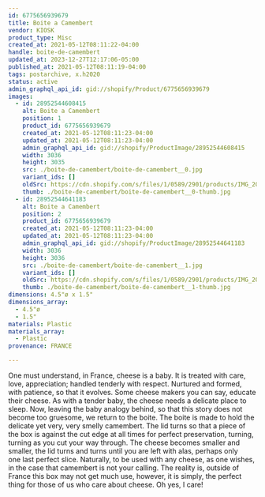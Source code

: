 ```yaml
---
id: 6775656939679
title: Boite a Camembert
vendor: KIOSK
product_type: Misc
created_at: 2021-05-12T08:11:22-04:00
handle: boite-de-camembert
updated_at: 2023-12-27T12:17:06-05:00
published_at: 2021-05-12T08:11:19-04:00
tags: postarchive, x.h2020
status: active
admin_graphql_api_id: gid://shopify/Product/6775656939679
images:
  - id: 28952544608415
    alt: Boite a Camembert
    position: 1
    product_id: 6775656939679
    created_at: 2021-05-12T08:11:23-04:00
    updated_at: 2021-05-12T08:11:23-04:00
    admin_graphql_api_id: gid://shopify/ProductImage/28952544608415
    width: 3036
    height: 3035
    src: ./boite-de-camembert/boite-de-camembert__0.jpg
    variant_ids: []
    oldSrc: https://cdn.shopify.com/s/files/1/0589/2901/products/IMG_20201113_150728_1.jpg?v=1620821483
    thumb: ./boite-de-camembert/boite-de-camembert__0-thumb.jpg
  - id: 28952544641183
    alt: Boite a Camembert
    position: 2
    product_id: 6775656939679
    created_at: 2021-05-12T08:11:23-04:00
    updated_at: 2021-05-12T08:11:23-04:00
    admin_graphql_api_id: gid://shopify/ProductImage/28952544641183
    width: 3036
    height: 3036
    src: ./boite-de-camembert/boite-de-camembert__1.jpg
    variant_ids: []
    oldSrc: https://cdn.shopify.com/s/files/1/0589/2901/products/IMG_20201113_150728.jpg?v=1620821483
    thumb: ./boite-de-camembert/boite-de-camembert__1-thumb.jpg
dimensions: 4.5"ø x 1.5"
dimensions_array:
  - 4.5"ø
  - 1.5"
materials: Plastic
materials_array:
  - Plastic
provenance: FRANCE

---
```


One must understand, in France, cheese is a baby. It is treated with care, love, appreciation; handled tenderly with respect. Nurtured and formed, with patience, so that it evolves. Some cheese makers you can say, educate their cheese. As with a tender baby, the cheese needs a delicate place to sleep. Now, leaving the baby analogy behind, so that this story does not become too gruesome, we return to the boite. The boite is made to hold the delicate yet very, very smelly camembert. The lid turns so that a piece of the box is against the cut edge at all times for perfect preservation, turning, turning as you cut your way through. The cheese becomes smaller and smaller, the lid turns and turns until you are left with alas, perhaps only one last perfect slice. Naturally, to be used with any cheese, as one wishes, in the case that camembert is not your calling. The reality is, outside of France this box may not get much use, however, it is simply, the perfect thing for those of us who care about cheese. Oh yes, I care!